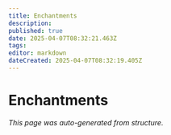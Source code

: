 ```yaml
---
title: Enchantments
description: 
published: true
date: 2025-04-07T08:32:21.463Z
tags: 
editor: markdown
dateCreated: 2025-04-07T08:32:19.405Z
---
```


# Enchantments

*This page was auto-generated from structure.*